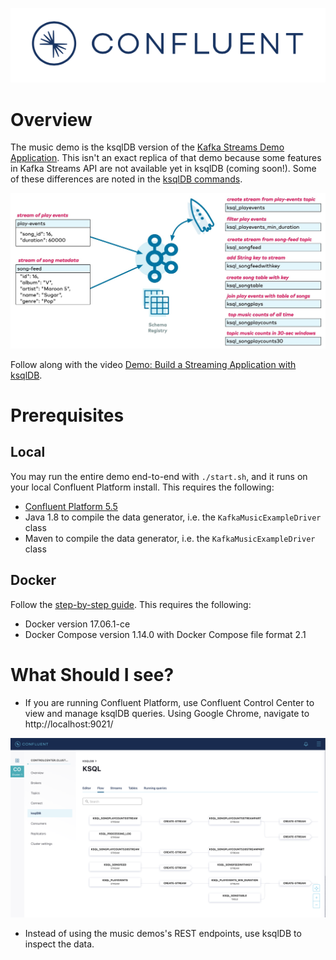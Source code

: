 ![image](../images/confluent-logo-300-2.png)

# Overview

The music demo is the ksqlDB version of the [Kafka Streams Demo Application](https://docs.confluent.io/current/streams/kafka-streams-examples/docs/index.html?utm_source=github&utm_medium=demo&utm_campaign=ch.examples_type.community_content.music).
This isn't an exact replica of that demo because some features in Kafka Streams API are not available yet in ksqlDB (coming soon!).
Some of these differences are noted in the [ksqlDB commands](statements.sql).

![image](images/ksql-music-demo-overview.jpg)

Follow along with the video [Demo: Build a Streaming Application with ksqlDB](https://www.youtube.com/watch?v=ExEWJVjj-RA).

# Prerequisites

## Local

You may run the entire demo end-to-end with `./start.sh`, and it runs on your local Confluent Platform install.  This requires the following:

* [Confluent Platform 5.5](https://www.confluent.io/download/?utm_source=github&utm_medium=demo&utm_campaign=ch.examples_type.community_content.music)
* Java 1.8 to compile the data generator, i.e. the `KafkaMusicExampleDriver` class
* Maven to compile the data generator, i.e. the `KafkaMusicExampleDriver` class

## Docker

Follow the [step-by-step guide](live-coding-ksql-music.adoc). This requires the following:

* Docker version 17.06.1-ce
* Docker Compose version 1.14.0 with Docker Compose file format 2.1

# What Should I see?

* If you are running Confluent Platform, use Confluent Control Center to view and manage ksqlDB queries.  Using Google Chrome, navigate to http://localhost:9021/

![image](images/ksql-flow.png)

* Instead of using the music demos's REST endpoints, use ksqlDB to inspect the data.
